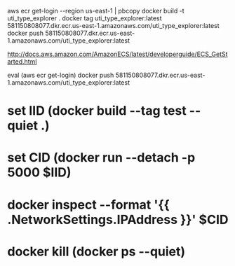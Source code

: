 aws ecr get-login --region us-east-1 | pbcopy
docker build -t uti_type_explorer .
docker tag uti_type_explorer:latest 581150808077.dkr.ecr.us-east-1.amazonaws.com/uti_type_explorer:latest
docker push 581150808077.dkr.ecr.us-east-1.amazonaws.com/uti_type_explorer:latest



http://docs.aws.amazon.com/AmazonECS/latest/developerguide/ECS_GetStarted.html

eval (aws ecr get-login)
docker push 581150808077.dkr.ecr.us-east-1.amazonaws.com/uti_type_explorer:latest


# set IID (docker build --tag test --quiet .)
# set CID (docker run --detach -p 5000 $IID)
# docker inspect --format '{{ .NetworkSettings.IPAddress }}' $CID



# docker kill (docker ps --quiet)
